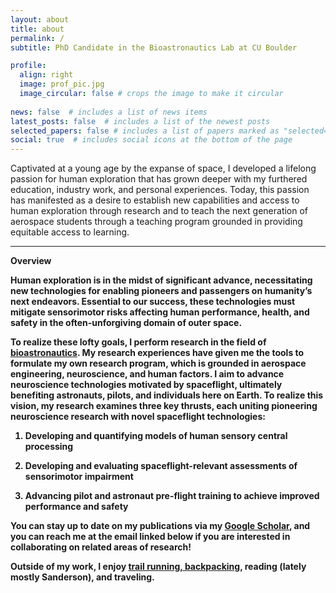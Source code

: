 ```yaml
---
layout: about
title: about
permalink: /
subtitle: PhD Candidate in the Bioastronautics Lab at CU Boulder

profile:
  align: right
  image: prof_pic.jpg
  image_circular: false # crops the image to make it circular
  
news: false  # includes a list of news items
latest_posts: false  # includes a list of the newest posts
selected_papers: false # includes a list of papers marked as "selected={true}"
social: true  # includes social icons at the bottom of the page
---
```


Captivated at a young age by the expanse of space, I developed a lifelong passion for human exploration that has grown deeper with my furthered education, industry work, and personal experiences. Today, this passion has manifested as a desire to establish new capabilities and access to human exploration through research and to teach the next generation of aerospace students through a teaching program grounded in providing equitable access to learning.

---
<b>Overview<b>

Human exploration is in the midst of significant advance, necessitating new technologies for enabling pioneers and passengers on humanity’s next endeavors. Essential to our success, these technologies must mitigate sensorimotor risks affecting human performance, health, and safety in the often-unforgiving domain of outer space. 

To realize these lofty goals, I perform research in the field of [bioastronautics](/bioastro/). My research experiences have given me the tools to formulate my own research program, which is grounded in aerospace engineering, neuroscience, and human factors.  I aim to advance neuroscience technologies motivated by spaceflight, ultimately benefiting astronauts, pilots, and individuals here on Earth. To realize this vision, my research examines three key thrusts, each uniting pioneering neuroscience research with novel spaceflight technologies: 

1. Developing and quantifying models of human sensory central processing 

2. Developing and evaluating spaceflight-relevant assessments of sensorimotor impairment 

3. Advancing pilot and astronaut pre-flight training to achieve improved performance and safety

You can stay up to date on my publications via my [Google Scholar](https://scholar.google.com/citations?user=SIgYus9q4TIC&hl=en&oi=ao), and you can reach me at the email linked below if you are interested in collaborating on related areas of research!

Outside of my work, I enjoy [trail running, backpacking](/activities/), reading (lately mostly Sanderson), and traveling.